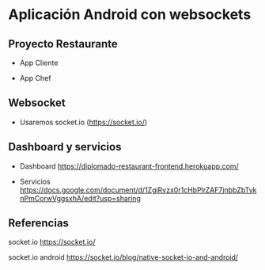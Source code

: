 # Aplicación Android con websockets

## Proyecto Restaurante

- App Cliente 

- App Chef

## Websocket

- Usaremos socket.io (https://socket.io/)

## Dashboard y servicios

- Dashboard https://diplomado-restaurant-frontend.herokuapp.com/

- Servicios https://docs.google.com/document/d/1ZgiRyzx0r1cHbPlrZAF7jnbbZbTyknPmCorwVggsxhA/edit?usp=sharing

## Referencias

 socket.io https://socket.io/
 
 socket.io android https://socket.io/blog/native-socket-io-and-android/
